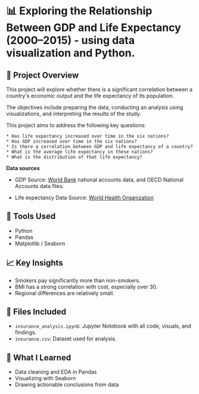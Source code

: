 
# 📊 Exploring the Relationship Between GDP and Life Expectancy (2000–2015) - using data visualization and Python.

## 📁 Project Overview
This project will explore whether there is a significant correlation between a country's economic output and the life expectancy of its population.

The objectives include preparing the data, conducting an analysis using visualizations, and interpreting the results of the study.

This project aims to address the following key questions:

    * Has life expectancy increased over time in the six nations?
    * Has GDP increased over time in the six nations?
    * Is there a correlation between GDP and life expectancy of a country?
    * What is the average life expectancy in these nations?
    * What is the distribution of that life expectancy?

**Data sources**

- GDP Source: [World Bank](https://data.worldbank.org/indicator/NY.GDP.MKTP.CD) national accounts data, and OECD National Accounts data files.

- Life expectancy Data Source: [World Health Organization](http://apps.who.int/gho/data/node.main.688)

## 🔧 Tools Used
- Python
- Pandas
- Matplotlib / Seaborn

## 📈 Key Insights
- Smokers pay significantly more than non-smokers.
- BMI has a strong correlation with cost, especially over 30.
- Regional differences are relatively small.

## 📂 Files Included
- `insurance_analysis.ipynb`: Jupyter Notebook with all code, visuals, and findings.
- `insurance.csv`: Dataset used for analysis.

## 🎯 What I Learned
- Data cleaning and EDA in Pandas
- Visualizing with Seaborn
- Drawing actionable conclusions from data
